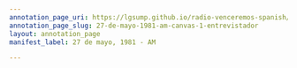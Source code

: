```yaml
---
annotation_page_uri: https://lgsump.github.io/radio-venceremos-spanish/annotations/27-de-mayo-1981-am-canvas-1-entrevistador.json
annotation_page_slug: 27-de-mayo-1981-am-canvas-1-entrevistador
layout: annotation_page
manifest_label: 27 de mayo, 1981 - AM

---
```


